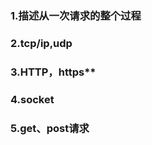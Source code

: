 ### **1.描述从一次请求的整个过程**

### **2.tcp/ip,udp**

### 3.HTTP，https**

### **4.socket**

### **5.get、post请求**

